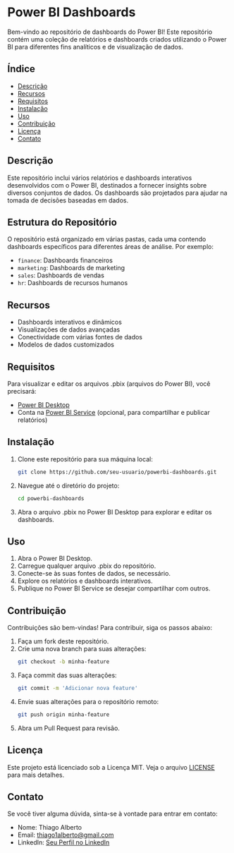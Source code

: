 # Power BI Dashboards

Bem-vindo ao repositório de dashboards do Power BI! Este repositório contém uma coleção de relatórios e dashboards criados utilizando o Power BI para diferentes fins analíticos e de visualização de dados.

## Índice

- [Descrição](#descrição)
- [Recursos](#recursos)
- [Requisitos](#requisitos)
- [Instalação](#instalação)
- [Uso](#uso)
- [Contribuição](#contribuição)
- [Licença](#licença)
- [Contato](#contato)

## Descrição

Este repositório inclui vários relatórios e dashboards interativos desenvolvidos com o Power BI, destinados a fornecer insights sobre diversos conjuntos de dados. Os dashboards são projetados para ajudar na tomada de decisões baseadas em dados.

## Estrutura do Repositório

O repositório está organizado em várias pastas, cada uma contendo dashboards específicos para diferentes áreas de análise. Por exemplo:

- `finance`: Dashboards financeiros
- `marketing`: Dashboards de marketing
- `sales`: Dashboards de vendas
- `hr`: Dashboards de recursos humanos

## Recursos

- Dashboards interativos e dinâmicos
- Visualizações de dados avançadas
- Conectividade com várias fontes de dados
- Modelos de dados customizados

## Requisitos

Para visualizar e editar os arquivos .pbix (arquivos do Power BI), você precisará:

- [Power BI Desktop](https://powerbi.microsoft.com/desktop/)
- Conta na [Power BI Service](https://powerbi.microsoft.com/service/) (opcional, para compartilhar e publicar relatórios)

## Instalação

1. Clone este repositório para sua máquina local:
    ```bash
    git clone https://github.com/seu-usuario/powerbi-dashboards.git
    ```

2. Navegue até o diretório do projeto:
    ```bash
    cd powerbi-dashboards
    ```

3. Abra o arquivo .pbix no Power BI Desktop para explorar e editar os dashboards.

## Uso

1. Abra o Power BI Desktop.
2. Carregue qualquer arquivo .pbix do repositório.
3. Conecte-se às suas fontes de dados, se necessário.
4. Explore os relatórios e dashboards interativos.
5. Publique no Power BI Service se desejar compartilhar com outros.

## Contribuição

Contribuições são bem-vindas! Para contribuir, siga os passos abaixo:

1. Faça um fork deste repositório.
2. Crie uma nova branch para suas alterações:
    ```bash
    git checkout -b minha-feature
    ```
3. Faça commit das suas alterações:
    ```bash
    git commit -m 'Adicionar nova feature'
    ```
4. Envie suas alterações para o repositório remoto:
    ```bash
    git push origin minha-feature
    ```
5. Abra um Pull Request para revisão.

## Licença

Este projeto está licenciado sob a Licença MIT. Veja o arquivo [LICENSE](LICENSE) para mais detalhes.

## Contato

Se você tiver alguma dúvida, sinta-se à vontade para entrar em contato:

- Nome: Thiago Alberto
- Email: thiago1alberto@gmail.com
- LinkedIn: [Seu Perfil no LinkedIn](https://www.linkedin.com/in/thiago-alberto-864121190/)
